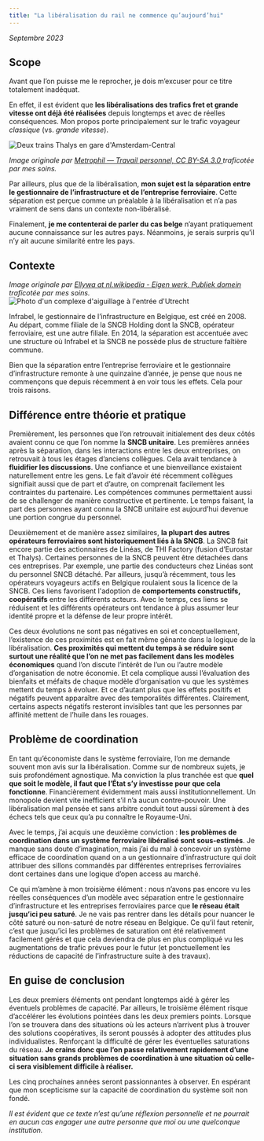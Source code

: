 ```yaml
---
title: "La libéralisation du rail ne commence qu’aujourd’hui"
---
```

_Septembre 2023_

## Scope

Avant que l’on puisse me le reprocher, je dois m’excuser pour ce titre totalement inadéquat.

En effet, il est évident que **les libéralisations des trafics fret et grande vitesse ont déjà été réalisées** depuis longtemps et avec de réelles conséquences. Mon propos porte principalement sur le trafic voyageur _classique_ (vs. _grande vitesse_).

<picture class="CC">
<img src="/images/1015px-Twee_Thalys-treinen_op_Amsterdam_Centraal.avif" alt="Deux trains Thalys en gare d'Amsterdam-Central" title="Deux trains Thalys en gare d'Amsterdam-Central" />
<p>
<em> Image originale par <a href="https://commons.wikimedia.org/w/index.php?curid=68110292"> Metrophil — Travail personnel, CC BY-SA 3.0 </a>
traficotée par mes soins. </em>
</p>
</picture>

Par ailleurs, plus que de la libéralisation, **mon sujet est la séparation entre le gestionnaire de l’infrastructure et de l’entreprise ferroviaire**. Cette séparation est perçue comme un préalable à la libéralisation et n’a pas vraiment de sens dans un contexte non-libéralisé.

Finalement, **je me contenterai de parler du cas belge** n’ayant pratiquement aucune connaissance sur les autres pays. Néanmoins, je serais surpris qu’il n’y ait aucune similarité entre les pays.

## Contexte

<em> Image originale par <a href="https://commons.wikimedia.org/w/index.php?curid=3225885"> Ellywa at nl.wikipedia - Eigen werk, Publiek domein </a> traficotée par mes soins.
</em>
<img class="GF" src="/images/Wissels_en_bovenleiding_emplacement_Utrecht_februari_2003.avif" alt="Photo d'un complexe d'aiguillage à l'entrée d'Utrecht" title="Photo d'un complexe d'aiguillage à l'entrée d'Utrecht" />

Infrabel, le gestionnaire de l’infrastructure en Belgique, est créé en 2008. Au départ, comme filiale de la SNCB Holding dont la SNCB, opérateur ferroviaire, est une autre filiale. En 2014, la séparation est accentuée avec une structure où Infrabel et la SNCB ne possède plus de structure faîtière commune.

Bien que la séparation entre l’entreprise ferroviaire et le gestionnaire d’infrastructure remonte à une quinzaine d’année, je pense que nous ne commençons que depuis récemment à en voir tous les effets. Cela pour trois raisons.

## Différence entre théorie et pratique

Premièrement, les personnes que l’on retrouvait initialement des deux côtés avaient connu ce que l’on nomme la **SNCB unitaire**. Les premières années après la séparation, dans les interactions entre les deux entreprises, on retrouvait à tous les étages d’anciens collègues. Cela avait tendance à **fluidifier les discussions**. Une confiance et une bienveillance existaient naturellement entre les gens. Le fait d’avoir été récemment collègues signifiait aussi que de part et d’autre, on comprenait facilement les contraintes du partenaire. Les compétences communes permettaient aussi de se challenger de manière constructive et pertinente. Le temps faisant, la part des personnes ayant connu la SNCB unitaire est aujourd’hui devenue une portion congrue du personnel.

Deuxièmement et de manière assez similaires, **la plupart des autres opérateurs ferroviaires sont historiquement liés à la SNCB**. La SNCB fait encore partie des actionnaires de Linéas, de THI Factory (fusion d’Eurostar et Thalys). Certaines personnes de la SNCB peuvent être détachées dans ces entreprises. Par exemple, une partie des conducteurs chez Linéas sont du personnel SNCB détaché. Par ailleurs, jusqu’à récemment, tous les opérateurs voyageurs actifs en Belgique roulaient sous la licence de la SNCB. Ces liens favorisent l'adoption de **comportements constructifs, coopératifs** entre les différents acteurs. Avec le temps, ces liens se réduisent et les différents opérateurs ont tendance à plus assumer leur identité propre et la défense de leur propre intérêt.

Ces deux évolutions ne sont pas négatives en soi et conceptuellement, l’existence de ces proximités est en fait même gênante dans la logique de la libéralisation. **Ces proximités qui mettent du temps à se réduire sont surtout une réalité que l’on ne met pas facilement dans les modèles économiques** quand l’on discute l’intérêt de l’un ou l’autre modèle d’organisation de notre économie. Et cela complique aussi l’évaluation des bienfaits et méfaits de chaque modèle d’organisation vu que les systèmes mettent du temps à évoluer. Et ce d’autant plus que les effets positifs et négatifs peuvent apparaître avec des temporalités différentes. Clairement, certains aspects négatifs resteront invisibles tant que les personnes par affinité mettent de l’huile dans les rouages.

## Problème de coordination

En tant qu’économiste dans le système ferroviaire, l’on me demande souvent mon avis sur la libéralisation. Comme sur de nombreux sujets, je suis profondément agnostique. Ma conviction la plus tranchée est que **quel que soit le modèle, il faut que l’État s’y investisse pour que cela fonctionne**. Financièrement évidemment mais aussi institutionnellement. Un monopole devient vite inefficient s’il n’a aucun contre-pouvoir. Une libéralisation mal pensée et sans arbitre conduit tout aussi sûrement à des échecs tels que ceux qu’a pu connaître le Royaume-Uni.

Avec le temps, j’ai acquis une deuxième conviction : **les problèmes de coordination dans un système ferroviaire libéralisé sont sous-estimés**. Je manque sans doute d’imagination, mais j’ai du mal à concevoir un système efficace de coordination quand on a un gestionnaire d’infrastructure qui doit attribuer des sillons commandés par différentes entreprises ferroviaires dont certaines dans une logique d’open access au marché.

Ce qui m’amène à mon troisième élément : nous n’avons pas encore vu les réelles conséquences d’un modèle avec séparation entre le gestionnaire d’infrastructure et les entreprises ferroviaires parce que **le réseau était jusqu’ici peu saturé**. Je ne vais pas rentrer dans les détails pour nuancer le côté saturé ou non-saturé de notre réseau en Belgique. Ce qu’il faut retenir, c’est que jusqu’ici les problèmes de saturation ont été relativement facilement gérés et que cela deviendra de plus en plus compliqué vu les augmentations de trafic prévues pour le futur (et ponctuellement les réductions de capacité de l’infrastructure suite à des travaux).

## En guise de conclusion

Les deux premiers éléments ont pendant longtemps aidé à gérer les éventuels problèmes de capacité. Par ailleurs, le troisième élément risque d’accélérer les évolutions pointées dans les deux premiers points. Lorsque l’on se trouvera dans des situations où les acteurs n’arrivent plus à trouver des solutions coopératives, ils seront poussés à adopter des attitudes plus individualistes. Renforçant la difficulté de gérer les éventuelles saturations du réseau. **Je crains donc que l’on passe relativement rapidement d’une situation sans grands problèmes de coordination à une situation où celle-ci sera visiblement difficile à réaliser.**

Les cinq prochaines années seront passionnantes à observer. En espérant que mon scepticisme sur la capacité de coordination du système soit non fondé.

_Il est évident que ce texte n’est qu’une réflexion personnelle et ne pourrait en aucun cas engager une autre personne que moi ou une quelconque institution._